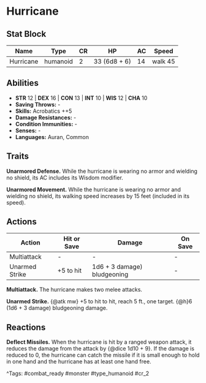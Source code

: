 # Hurricane

## Stat Block

| Name | Type | CR | HP | AC | Speed |
|------|------|----|----|----|-------|
| Hurricane | humanoid | 2 | 33 (6d8 + 6) | 14 | walk 45 |

## Abilities

- **STR** 12 | **DEX** 16 | **CON** 13 | **INT** 10 | **WIS** 12 | **CHA** 10
- **Saving Throws:** -  
- **Skills:** Acrobatics ++5  
- **Damage Resistances:** -  
- **Condition Immunities:** -  
- **Senses:** -  
- **Languages:** Auran, Common

## Traits

**Unarmored Defense.** While the hurricane is wearing no armor and wielding no shield, its AC includes its Wisdom modifier.

**Unarmored Movement.** While the hurricane is wearing no armor and wielding no shield, its walking speed increases by 15 feet (included in its speed).


## Actions

| Action | Hit or Save | Damage | On Save |
|--------|--------------|--------|----------|
| Multiattack | - | - | - |
| Unarmed Strike | +5 to hit | 1d6 + 3 damage) bludgeoning | - |

**Multiattack.** The hurricane makes two melee attacks.

**Unarmed Strike.** {@atk mw} +5 to hit to hit, reach 5 ft., one target. {@h}6 (1d6 + 3 damage) bludgeoning damage.

## Reactions

**Deflect Missiles.** When the hurricane is hit by a ranged weapon attack, it reduces the damage from the attack by {@dice 1d10 + 9}. If the damage is reduced to 0, the hurricane can catch the missile if it is small enough to hold in one hand and the hurricane has at least one hand free.



^Tags: #combat_ready #monster #type_humanoid #cr_2